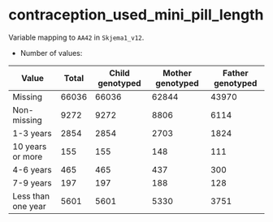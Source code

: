 # contraception_used_mini_pill_length
Variable mapping to `AA42` in `Skjema1_v12`.
- Number of values:

| Value | Total | Child genotyped | Mother genotyped | Father genotyped |
| ----- | ----- | --------------- | ---------------- | ---------------- |
| Missing | 66036 | 66036 | 62844 | 43970 |
| Non-missing | 9272 | 9272 | 8806 | 6114 |
| 1-3 years | 2854 | 2854 | 2703 |1824 |
| 10 years or more | 155 | 155 | 148 |111 |
| 4-6 years | 465 | 465 | 437 |300 |
| 7-9 years | 197 | 197 | 188 |128 |
| Less than one year | 5601 | 5601 | 5330 |3751 |



